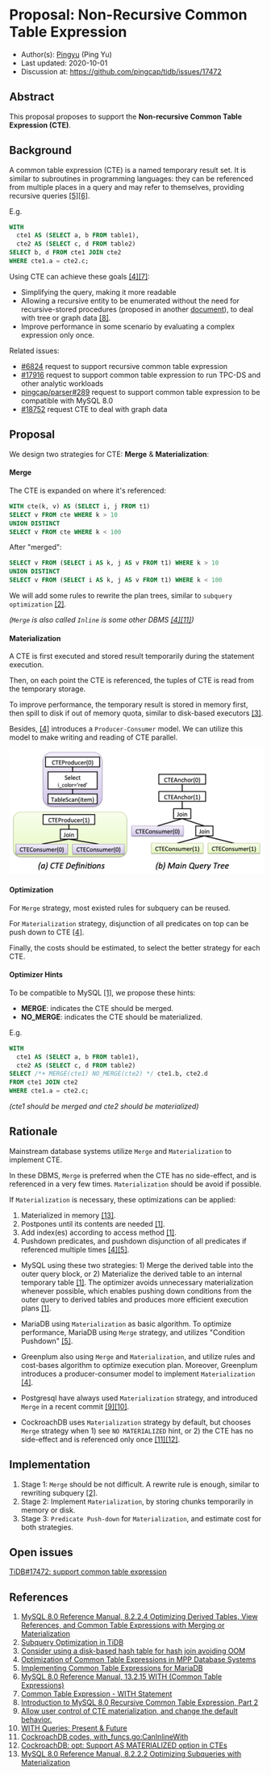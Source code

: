 
# Proposal: Non-Recursive Common Table Expression

- Author(s):     [Pingyu](https://github.com/pingyu) (Ping Yu)
- Last updated:  2020-10-01
- Discussion at: https://github.com/pingcap/tidb/issues/17472

## Abstract

This proposal proposes to support the __Non-recursive Common Table Expression (CTE)__.

## Background

A common table expression (CTE) is a named temporary result set. It is similar to subroutines in programming languages: they can be referenced from multiple places in a query and may refer to themselves, providing recursive queries [[5]](http://ceur-ws.org/Vol-1864/paper_6.pdf)[[6]](https://dev.mysql.com/doc/refman/8.0/en/with.html).

E.g.
```sql
WITH
  cte1 AS (SELECT a, b FROM table1),
  cte2 AS (SELECT c, d FROM table2)
SELECT b, d FROM cte1 JOIN cte2
WHERE cte1.a = cte2.c;
```

Using CTE can achieve these goals [[4]](http://www.vldb.org/pvldb/vol8/p1704-elhelw.pdf)[[7]](https://www.researchgate.net/publication/242270488_Common_Table_Expression_-_WITH_Statement):
* Simplifying the query, making it more readable
* Allowing a recursive entity to be enumerated without the need for recursive-stored procedures (proposed in another [document](https://github.com/pingyu/tidb/blob/executor_recursive_cte/docs/design/2020-08-08-recursive-common-table-expression.md)), to deal with tree or graph data [[8]](https://www.percona.com/blog/2020/02/13/introduction-to-mysql-8-0-recursive-common-table-expression-part-2/).
* Improve performance in some scenario by evaluating a complex expression only once.

Related issues:
* [#6824](https://github.com/pingcap/tidb/issues/6824) request to support recursive common table expression
* [#17916](https://github.com/pingcap/tidb/issues/17916) request to support common table expression to run TPC-DS and other analytic workloads
* [pingcap/parser#289](https://github.com/pingcap/parser/issues/289) request to support common table expression to be compatible with MySQL 8.0
* [#18752](https://github.com/pingcap/tidb/issues/18752) request CTE to deal with graph data

## Proposal

We design two strategies for CTE: __Merge__ & __Materialization__:

#### Merge
The CTE is expanded on where it's referenced:

```sql
WITH cte(k, v) AS (SELECT i, j FROM t1)
SELECT v FROM cte WHERE k > 10
UNION DISTINCT
SELECT v FROM cte WHERE k < 100
```

After "merged":

```sql
SELECT v FROM (SELECT i AS k, j AS v FROM t1) WHERE k > 10
UNION DISTINCT
SELECT v FROM (SELECT i AS k, j AS v FROM t1) WHERE k < 100
```

We will add some rules to rewrite the plan trees, similar to `subquery optimization` [[2]](https://pingcap.com/blog/2016-12-07-Subquery-Optimization-in-TiDB/).

_(`Merge` is also called `Inline` is some other DBMS [[4]](http://www.vldb.org/pvldb/vol8/p1704-elhelw.pdf)[[11]](https://github.com/cockroachdb/cockroach/blob/master/pkg/sql/opt/norm/with_funcs.go#L18))_

#### Materialization
A CTE is first executed and stored result temporarily during the statement execution.

Then, on each point the CTE is referenced, the tuples of CTE is read from the temporary storage.

To improve performance, the temporary result is stored in memory first, then spill to disk if out of memory quota, similar to disk-based executors [[3]](https://github.com/pingcap/tidb/issues/11607).

Besides, [[4]](http://www.vldb.org/pvldb/vol8/p1704-elhelw.pdf) introduces a `Producer-Consumer` model. We can utilize this model to make writing and reading of CTE parallel.

![cte01](imgs/cte01.png)

#### Optimization
For `Merge` strategy, most existed rules for subquery can be reused.

For `Materialization` strategy, disjunction of all predicates on top can be push down to CTE [[4]](http://www.vldb.org/pvldb/vol8/p1704-elhelw.pdf).

Finally, the costs should be estimated, to select the better strategy for each CTE.

#### Optimizer Hints
To be compatible to MySQL [[1]](https://dev.mysql.com/doc/refman/8.0/en/derived-table-optimization.html), we propose these hints:
* __MERGE__: indicates the CTE should be merged.
* __NO_MERGE__: indicates the CTE should be materialized.

E.g.
```sql
WITH
  cte1 AS (SELECT a, b FROM table1),
  cte2 AS (SELECT c, d FROM table2)
SELECT /*+ MERGE(cte1) NO_MERGE(cte2) */ cte1.b, cte2.d
FROM cte1 JOIN cte2
WHERE cte1.a = cte2.c;
```
_(cte1 should be merged and cte2 should be materialized)_



## Rationale

Mainstream database systems utilize `Merge` and `Materialization` to implement CTE.

In these DBMS, `Merge` is preferred when the CTE has no side-effect, and is referenced in a very few times. `Materialization` should be avoid if possible.

If `Materialization` is necessary, these optimizations can be applied:
1. Materialized in memory [[13]](https://dev.mysql.com/doc/refman/8.0/en/subquery-materialization.html).
2. Postpones until its contents are needed [[1]](https://dev.mysql.com/doc/refman/8.0/en/derived-table-optimization.html).
3. Add index(es) according to access method [[1]](https://dev.mysql.com/doc/refman/8.0/en/derived-table-optimization.html).
4. Pushdown predicates, and pushdown disjunction of all predicates if referenced multiple times [[4]](http://www.vldb.org/pvldb/vol8/p1704-elhelw.pdf)[[5]](http://ceur-ws.org/Vol-1864/paper_6.pdf).

* MySQL using these two strategies: 1) Merge the derived table into the outer query block, or 2) Materialize the derived table to an internal temporary table [[1]](https://dev.mysql.com/doc/refman/8.0/en/derived-table-optimization.html). The optimizer avoids unnecessary materialization whenever possible, which enables pushing down conditions from the outer query to derived tables and produces more efficient execution plans [[1]](https://dev.mysql.com/doc/refman/8.0/en/derived-table-optimization.html).

* MariaDB using `Materialization` as basic algorithm. To optimize performance, MariaDB using `Merge` strategy, and utilizes "Condition Pushdown" [[5]](http://ceur-ws.org/Vol-1864/paper_6.pdf).

* Greenplum also using `Merge` and `Materialization`, and utilize rules and cost-bases algorithm to optimize execution plan. Moreover, Greenplum introduces a producer-consumer model to implement `Materialization` [[4]](http://www.vldb.org/pvldb/vol8/p1704-elhelw.pdf).

* Postgresql have always used `Materialization` strategy, and introduced `Merge` in a recent commit [[9]](https://git.postgresql.org/gitweb/?p=postgresql.git;a=commitdiff;h=608b167f9f9c4553c35bb1ec0eab9ddae643989b)[[10]](https://info.crunchydata.com/blog/with-queries-present-future-common-table-expressions).

* CockroachDB uses `Materialization` strategy by default, but chooses `Merge` strategy when 1) see `NO MATERIALIZED` hint, or 2) the CTE has no side-effect and is referenced only once [[11]](https://github.com/cockroachdb/cockroach/blob/master/pkg/sql/opt/norm/with_funcs.go#L18)[[12]](https://github.com/cockroachdb/cockroach/issues/45863).



## Implementation

1. Stage 1: `Merge` should be not difficult. A rewrite rule is enough, similar to rewriting subquery [[2]](https://pingcap.com/blog/2016-12-07-Subquery-Optimization-in-TiDB/).
2. Stage 2: Implement `Materialization`, by storing chunks temporarily in memory or disk.
3. Stage 3: `Predicate Push-down` for `Materialization`, and estimate cost for both strategies.


## Open issues
[TiDB#17472: support common table expression](https://github.com/pingcap/tidb/issues/17472)

## References
1. [MySQL 8.0 Reference Manual, 8.2.2.4 Optimizing Derived Tables, View References, and Common Table Expressions with Merging or Materialization](https://dev.mysql.com/doc/refman/8.0/en/derived-table-optimization.html)
2. [Subquery Optimization in TiDB](https://pingcap.com/blog/2016-12-07-Subquery-Optimization-in-TiDB/)
3. [Consider using a disk-based hash table for hash join avoiding OOM](https://github.com/pingcap/tidb/issues/11607)
4. [Optimization of Common Table Expressions in MPP Database Systems](http://www.vldb.org/pvldb/vol8/p1704-elhelw.pdf)
5. [Implementing Common Table Expressions for MariaDB](http://ceur-ws.org/Vol-1864/paper_6.pdf)
6. [MySQL 8.0 Reference Manual, 13.2.15 WITH (Common Table Expressions)](https://dev.mysql.com/doc/refman/8.0/en/with.html)
7. [Common Table Expression - WITH Statement](https://www.researchgate.net/publication/242270488_Common_Table_Expression_-_WITH_Statement)
8. [Introduction to MySQL 8.0 Recursive Common Table Expression, Part 2](https://www.percona.com/blog/2020/02/13/introduction-to-mysql-8-0-recursive-common-table-expression-part-2/)
9. [Allow user control of CTE materialization, and change the default behavior.
](https://git.postgresql.org/gitweb/?p=postgresql.git;a=commitdiff;h=608b167f9f9c4553c35bb1ec0eab9ddae643989b)
10. [WITH Queries: Present & Future](https://info.crunchydata.com/blog/with-queries-present-future-common-table-expressions)
11. [CockroachDB codes, with_funcs.go:CanInlineWith](https://github.com/cockroachdb/cockroach/blob/master/pkg/sql/opt/norm/with_funcs.go#L18)
12. [CockroachDB: opt: Support AS MATERIALIZED option in CTEs](https://github.com/cockroachdb/cockroach/issues/45863)
13. [MySQL 8.0 Reference Manual, 8.2.2.2 Optimizing Subqueries with Materialization](https://dev.mysql.com/doc/refman/8.0/en/subquery-materialization.html)
